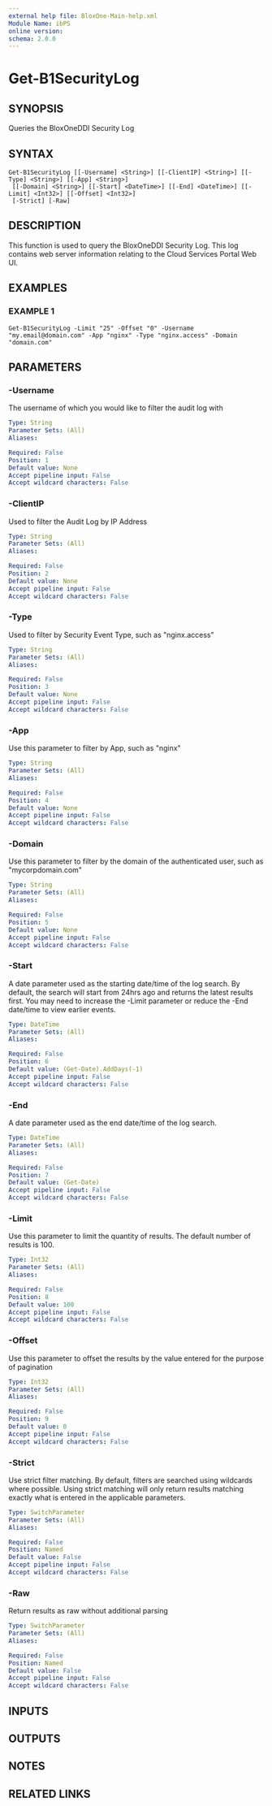 ```yaml
---
external help file: BloxOne-Main-help.xml
Module Name: ibPS
online version:
schema: 2.0.0
---
```


# Get-B1SecurityLog

## SYNOPSIS
Queries the BloxOneDDI Security Log

## SYNTAX

```
Get-B1SecurityLog [[-Username] <String>] [[-ClientIP] <String>] [[-Type] <String>] [[-App] <String>]
 [[-Domain] <String>] [[-Start] <DateTime>] [[-End] <DateTime>] [[-Limit] <Int32>] [[-Offset] <Int32>]
 [-Strict] [-Raw]
```

## DESCRIPTION
This function is used to query the BloxOneDDI Security Log.
This log contains web server information relating to the Cloud Services Portal Web UI.

## EXAMPLES

### EXAMPLE 1
```
Get-B1SecurityLog -Limit "25" -Offset "0" -Username "my.email@domain.com" -App "nginx" -Type "nginx.access" -Domain "domain.com"
```

## PARAMETERS

### -Username
The username of which you would like to filter the audit log with

```yaml
Type: String
Parameter Sets: (All)
Aliases:

Required: False
Position: 1
Default value: None
Accept pipeline input: False
Accept wildcard characters: False
```

### -ClientIP
Used to filter the Audit Log by IP Address

```yaml
Type: String
Parameter Sets: (All)
Aliases:

Required: False
Position: 2
Default value: None
Accept pipeline input: False
Accept wildcard characters: False
```

### -Type
Used to filter by Security Event Type, such as "nginx.access"

```yaml
Type: String
Parameter Sets: (All)
Aliases:

Required: False
Position: 3
Default value: None
Accept pipeline input: False
Accept wildcard characters: False
```

### -App
Use this parameter to filter by App, such as "nginx"

```yaml
Type: String
Parameter Sets: (All)
Aliases:

Required: False
Position: 4
Default value: None
Accept pipeline input: False
Accept wildcard characters: False
```

### -Domain
Use this parameter to filter by the domain of the authenticated user, such as "mycorpdomain.com"

```yaml
Type: String
Parameter Sets: (All)
Aliases:

Required: False
Position: 5
Default value: None
Accept pipeline input: False
Accept wildcard characters: False
```

### -Start
A date parameter used as the starting date/time of the log search.
By default, the search will start from 24hrs ago and returns the latest results first.
You may need to increase the -Limit parameter or reduce the -End date/time to view earlier events.

```yaml
Type: DateTime
Parameter Sets: (All)
Aliases:

Required: False
Position: 6
Default value: (Get-Date).AddDays(-1)
Accept pipeline input: False
Accept wildcard characters: False
```

### -End
A date parameter used as the end date/time of the log search.

```yaml
Type: DateTime
Parameter Sets: (All)
Aliases:

Required: False
Position: 7
Default value: (Get-Date)
Accept pipeline input: False
Accept wildcard characters: False
```

### -Limit
Use this parameter to limit the quantity of results.
The default number of results is 100.

```yaml
Type: Int32
Parameter Sets: (All)
Aliases:

Required: False
Position: 8
Default value: 100
Accept pipeline input: False
Accept wildcard characters: False
```

### -Offset
Use this parameter to offset the results by the value entered for the purpose of pagination

```yaml
Type: Int32
Parameter Sets: (All)
Aliases:

Required: False
Position: 9
Default value: 0
Accept pipeline input: False
Accept wildcard characters: False
```

### -Strict
Use strict filter matching.
By default, filters are searched using wildcards where possible.
Using strict matching will only return results matching exactly what is entered in the applicable parameters.

```yaml
Type: SwitchParameter
Parameter Sets: (All)
Aliases:

Required: False
Position: Named
Default value: False
Accept pipeline input: False
Accept wildcard characters: False
```

### -Raw
Return results as raw without additional parsing

```yaml
Type: SwitchParameter
Parameter Sets: (All)
Aliases:

Required: False
Position: Named
Default value: False
Accept pipeline input: False
Accept wildcard characters: False
```

## INPUTS

## OUTPUTS

## NOTES

## RELATED LINKS
